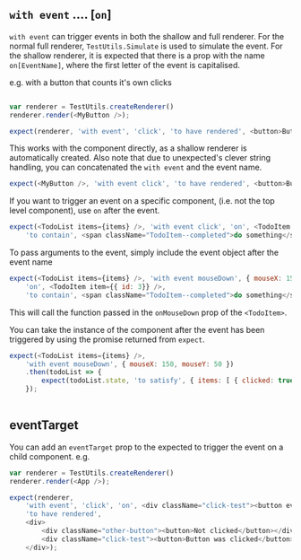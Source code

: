 ## `with event` .... [`on`]

`with event` can trigger events in both the shallow and full renderer.  For the normal full renderer,
`TestUtils.Simulate` is used to simulate the event. For the shallow renderer, it is expected that 
there is a prop with the name `on[EventName]`, where the first letter of the event is capitalised.

e.g. with a button that counts it's own clicks

```js

var renderer = TestUtils.createRenderer()
renderer.render(<MyButton />);

expect(renderer, 'with event', 'click', 'to have rendered', <button>Button was clicked 1 times</button>);
```

This works with the component directly, as a shallow renderer is automatically created.
Also note that due to unexpected's clever string handling, you can concatenated the `with event` and the 
event name.


```js
expect(<MyButton />, 'with event click', 'to have rendered', <button>Button was clicked 1 times</button>);
```

If you want to trigger an event on a specific component, (i.e. not the top level component), use `on` 
after the event.

```js
expect(<TodoList items={items} />, 'with event click', 'on', <TodoItem item={{ id: 3}} />, 
    'to contain', <span className="TodoItem--completed">do something</span>);
```

To pass arguments to the event, simply include the event object after the event name

```js
expect(<TodoList items={items} />, 'with event mouseDown', { mouseX: 150, mouseY: 50 },
    'on', <TodoItem item={{ id: 3}} />,
    'to contain', <span className="TodoItem--completed">do something</span>);
```

This will call the function passed in the `onMouseDown` prop of the `<TodoItem>`.



You can take the instance of the component after the event has been triggered by using the promise returned
from `expect`.

```js
expect(<TodoList items={items} />, 
    'with event mouseDown', { mouseX: 150, mouseY: 50 })
    .then(todoList => {
        expect(todoList.state, 'to satisfy', { items: [ { clicked: true } ] });
    });
        
```

## eventTarget

You can add an `eventTarget` prop to the expected to trigger the event on a child component.
e.g.
```js
var renderer = TestUtils.createRenderer()
renderer.render(<App />);

expect(renderer, 
    'with event', 'click', 'on', <div className="click-test"><button eventTarget /></div>, 
    'to have rendered', 
    <div>
        <div className="other-button"><button>Not clicked</button></div>
        <div className="click-test"><button>Button was clicked</button></div>
    </div>);
```
